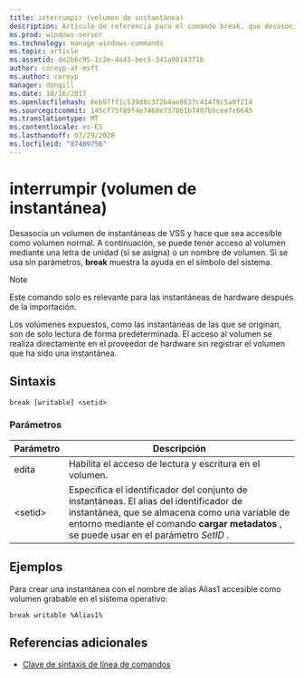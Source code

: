 ```yaml
---
title: interrumpir (volumen de instantánea)
description: Artículo de referencia para el comando break, que desasocia un volumen de instantáneas de VSS y hace que sea accesible como volumen normal.
ms.prod: windows-server
ms.technology: manage-windows-commands
ms.topic: article
ms.assetid: de2b6c95-1c2e-4a43-bec5-341a9014371b
author: coreyp-at-msft
ms.author: coreyp
manager: dongill
ms.date: 10/16/2017
ms.openlocfilehash: 6eb97ff1c539d8c372b4ae0837c41479c5a0f214
ms.sourcegitcommit: 145cf75f89f4e7460e737861b7407b5cee7c6645
ms.translationtype: MT
ms.contentlocale: es-ES
ms.lasthandoff: 07/29/2020
ms.locfileid: "87409756"
---
```

# <a name="break-shadow-copy-volume"></a>interrumpir (volumen de instantánea)

Desasocia un volumen de instantáneas de VSS y hace que sea accesible como volumen normal. A continuación, se puede tener acceso al volumen mediante una letra de unidad (si se asigna) o un nombre de volumen. Si se usa sin parámetros, **break** muestra la ayuda en el símbolo del sistema.

> [!NOTE]
> Este comando solo es relevante para las instantáneas de hardware después de la importación.
>
> Los volúmenes expuestos, como las instantáneas de las que se originan, son de solo lectura de forma predeterminada. El acceso al volumen se realiza directamente en el proveedor de hardware sin registrar el volumen que ha sido una instantánea.

## <a name="syntax"></a>Sintaxis

```
break [writable] <setid>
```

### <a name="parameters"></a>Parámetros

| Parámetro | Descripción |
| --------- | ----------- |
| edita | Habilita el acceso de lectura y escritura en el volumen. |
| \<setid> | Especifica el identificador del conjunto de instantáneas. El alias del identificador de instantánea, que se almacena como una variable de entorno mediante el comando **cargar metadatos** , se puede usar en el parámetro *SetID* . |

## <a name="examples"></a>Ejemplos

Para crear una instantánea con el nombre de alias Alias1 accesible como volumen grabable en el sistema operativo:

```
break writable %Alias1%
```

## <a name="additional-references"></a>Referencias adicionales

- [Clave de sintaxis de línea de comandos](command-line-syntax-key.md)